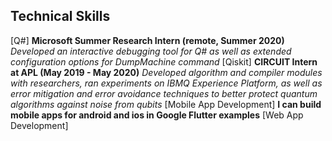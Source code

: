 ## Technical Skills 

[Q#] **Microsoft Summer Research Intern (remote, Summer 2020)**
_Developed an interactive debugging tool for Q# as well as extended configuration options for DumpMachine command_
[Qiskit] **CIRCUIT Intern at APL (May 2019 - May 2020)**
_Developed algorithm and compiler modules with researchers, ran experiments on IBMQ Experience Platform, as well as error mitigation and error avoidance techniques to better protect quantum algorithms against noise from qubits_
[Mobile App Development] **I can build mobile apps for android and ios in Google Flutter examples**
[Web App Development]
